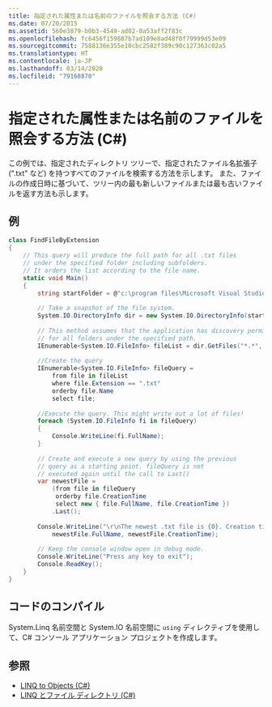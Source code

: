 ```yaml
---
title: 指定された属性または名前のファイルを照会する方法 (C#)
ms.date: 07/20/2015
ms.assetid: 560e3879-b0b3-4549-ad02-0a53aff2f83c
ms.openlocfilehash: fc6456f159887b7ad109e8ad48f0f79999d53e09
ms.sourcegitcommit: 7588136e355e10cbc2582f389c90c127363c02a5
ms.translationtype: HT
ms.contentlocale: ja-JP
ms.lasthandoff: 03/14/2020
ms.locfileid: "79168870"
---
```

# <a name="how-to-query-for-files-with-a-specified-attribute-or-name-c"></a>指定された属性または名前のファイルを照会する方法 (C#)
この例では、指定されたディレクトリ ツリーで、指定されたファイル名拡張子 (".txt" など) を持つすべてのファイルを検索する方法を示します。 また、ファイルの作成日時に基づいて、ツリー内の最も新しいファイルまたは最も古いファイルを返す方法も示します。  
  
## <a name="example"></a>例  
  
```csharp  
class FindFileByExtension  
{  
    // This query will produce the full path for all .txt files  
    // under the specified folder including subfolders.  
    // It orders the list according to the file name.  
    static void Main()  
    {  
        string startFolder = @"c:\program files\Microsoft Visual Studio 9.0\";  
  
        // Take a snapshot of the file system.  
        System.IO.DirectoryInfo dir = new System.IO.DirectoryInfo(startFolder);  
  
        // This method assumes that the application has discovery permissions  
        // for all folders under the specified path.  
        IEnumerable<System.IO.FileInfo> fileList = dir.GetFiles("*.*", System.IO.SearchOption.AllDirectories);  
  
        //Create the query  
        IEnumerable<System.IO.FileInfo> fileQuery =  
            from file in fileList  
            where file.Extension == ".txt"  
            orderby file.Name  
            select file;  
  
        //Execute the query. This might write out a lot of files!  
        foreach (System.IO.FileInfo fi in fileQuery)  
        {  
            Console.WriteLine(fi.FullName);  
        }  
  
        // Create and execute a new query by using the previous
        // query as a starting point. fileQuery is not
        // executed again until the call to Last()  
        var newestFile =  
            (from file in fileQuery  
             orderby file.CreationTime  
             select new { file.FullName, file.CreationTime })  
            .Last();  
  
        Console.WriteLine("\r\nThe newest .txt file is {0}. Creation time: {1}",  
            newestFile.FullName, newestFile.CreationTime);  
  
        // Keep the console window open in debug mode.  
        Console.WriteLine("Press any key to exit");  
        Console.ReadKey();  
    }  
}  
```  
  
## <a name="compiling-the-code"></a>コードのコンパイル  
  System.Linq 名前空間と System.IO 名前空間に `using` ディレクティブを使用して、C# コンソール アプリケーション プロジェクトを作成します。
  
## <a name="see-also"></a>参照

- [LINQ to Objects (C#)](./linq-to-objects.md)
- [LINQ とファイル ディレクトリ (C#)](./linq-and-file-directories.md)
